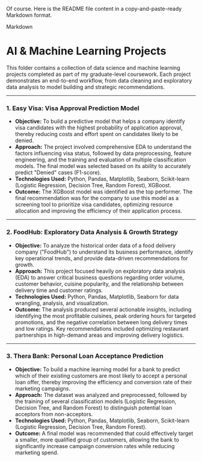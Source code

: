 Of course. Here is the README file content in a copy-and-paste-ready Markdown format.

Markdown

# AI & Machine Learning Projects

This folder contains a collection of data science and machine learning projects completed as part of my graduate-level coursework. Each project demonstrates an end-to-end workflow, from data cleaning and exploratory data analysis to model building and strategic recommendations.

---

### 1. Easy Visa: Visa Approval Prediction Model

* **Objective:** To build a predictive model that helps a company identify visa candidates with the highest probability of application approval, thereby reducing costs and effort spent on candidates likely to be denied.
* **Approach:** The project involved comprehensive EDA to understand the factors influencing visa status, followed by data preprocessing, feature engineering, and the training and evaluation of multiple classification models. The final model was selected based on its ability to accurately predict "Denied" cases (F1-score).
* **Technologies Used:** Python, Pandas, Matplotlib, Seaborn, Scikit-learn (Logistic Regression, Decision Tree, Random Forest), XGBoost.
* **Outcome:** The XGBoost model was identified as the top performer. The final recommendation was for the company to use this model as a screening tool to prioritize visa candidates, optimizing resource allocation and improving the efficiency of their application process.

---

### 2. FoodHub: Exploratory Data Analysis & Growth Strategy

* **Objective:** To analyze the historical order data of a food delivery company ("FoodHub") to understand its business performance, identify key operational trends, and provide data-driven recommendations for growth.
* **Approach:** This project focused heavily on exploratory data analysis (EDA) to answer critical business questions regarding order volume, customer behavior, cuisine popularity, and the relationship between delivery time and customer ratings.
* **Technologies Used:** Python, Pandas, Matplotlib, Seaborn for data wrangling, analysis, and visualization.
* **Outcome:** The analysis produced several actionable insights, including identifying the most profitable cuisines, peak ordering hours for targeted promotions, and the negative correlation between long delivery times and low ratings. Key recommendations included optimizing restaurant partnerships in high-demand areas and improving delivery logistics.

---

### 3. Thera Bank: Personal Loan Acceptance Prediction

* **Objective:** To build a machine learning model for a bank to predict which of their existing customers are most likely to accept a personal loan offer, thereby improving the efficiency and conversion rate of their marketing campaigns.
* **Approach:** The dataset was analyzed and preprocessed, followed by the training of several classification models (Logistic Regression, Decision Tree, and Random Forest) to distinguish potential loan acceptors from non-acceptors.
* **Technologies Used:** Python, Pandas, Matplotlib, Seaborn, Scikit-learn (Logistic Regression, Decision Tree, Random Forest).
* **Outcome:** A final model was recommended that could effectively target a smaller, more qualified group of customers, allowing the bank to significantly increase campaign conversion rates while reducing marketing spend.
